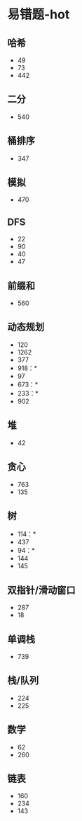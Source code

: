 # 易错题-hot

## 哈希

- 49
- 73
- 442

## 二分

- 540

## 桶排序

- 347

## 模拟

- 470

## DFS

- 22
- 90
- 40
- 47

## 前缀和

- 560

## 动态规划

- 120
- 1262
- 377
- 918：*
- 97
- 673：*
- 233：*
- 902

## 堆

- 42

## 贪心

- 763
- 135

## 树

- 114：*
- 437
- 94：*
- 144
- 145

## 双指针/滑动窗口

- 287
- 18

## 单调栈

- 739

## 栈/队列

- 224
- 225

## 数学

- 62
- 260

## 链表

- 160
- 234
- 143
